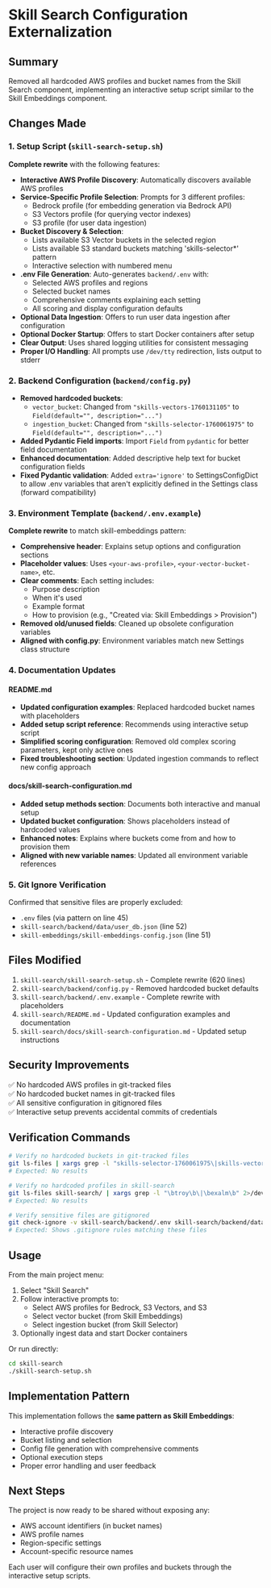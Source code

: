 # Skill Search Configuration Externalization

## Summary
Removed all hardcoded AWS profiles and bucket names from the Skill Search component, implementing an interactive setup script similar to the Skill Embeddings component.

## Changes Made

### 1. Setup Script (`skill-search-setup.sh`)
**Complete rewrite** with the following features:
- **Interactive AWS Profile Discovery**: Automatically discovers available AWS profiles
- **Service-Specific Profile Selection**: Prompts for 3 different profiles:
  - Bedrock profile (for embedding generation via Bedrock API)
  - S3 Vectors profile (for querying vector indexes)
  - S3 profile (for user data ingestion)
- **Bucket Discovery & Selection**:
  - Lists available S3 Vector buckets in the selected region
  - Lists available S3 standard buckets matching 'skills-selector*' pattern
  - Interactive selection with numbered menu
- **.env File Generation**: Auto-generates `backend/.env` with:
  - Selected AWS profiles and regions
  - Selected bucket names
  - Comprehensive comments explaining each setting
  - All scoring and display configuration defaults
- **Optional Data Ingestion**: Offers to run user data ingestion after configuration
- **Optional Docker Startup**: Offers to start Docker containers after setup
- **Clear Output**: Uses shared logging utilities for consistent messaging
- **Proper I/O Handling**: All prompts use `/dev/tty` redirection, lists output to stderr

### 2. Backend Configuration (`backend/config.py`)
- **Removed hardcoded buckets**:
  - `vector_bucket`: Changed from `"skills-vectors-1760131105"` to `Field(default="", description="...")`
  - `ingestion_bucket`: Changed from `"skills-selector-1760061975"` to `Field(default="", description="...")`
- **Added Pydantic Field imports**: Import `Field` from `pydantic` for better field documentation
- **Enhanced documentation**: Added descriptive help text for bucket configuration fields
- **Fixed Pydantic validation**: Added `extra='ignore'` to SettingsConfigDict to allow .env variables that aren't explicitly defined in the Settings class (forward compatibility)

### 3. Environment Template (`backend/.env.example`)
**Complete rewrite** to match skill-embeddings pattern:
- **Comprehensive header**: Explains setup options and configuration sections
- **Placeholder values**: Uses `<your-aws-profile>`, `<your-vector-bucket-name>`, etc.
- **Clear comments**: Each setting includes:
  - Purpose description
  - When it's used
  - Example format
  - How to provision (e.g., "Created via: Skill Embeddings > Provision")
- **Removed old/unused fields**: Cleaned up obsolete configuration variables
- **Aligned with config.py**: Environment variables match new Settings class structure

### 4. Documentation Updates

#### README.md
- **Updated configuration examples**: Replaced hardcoded bucket names with placeholders
- **Added setup script reference**: Recommends using interactive setup script
- **Simplified scoring configuration**: Removed old complex scoring parameters, kept only active ones
- **Fixed troubleshooting section**: Updated ingestion commands to reflect new config approach

#### docs/skill-search-configuration.md
- **Added setup methods section**: Documents both interactive and manual setup
- **Updated bucket configuration**: Shows placeholders instead of hardcoded values
- **Enhanced notes**: Explains where buckets come from and how to provision them
- **Aligned with new variable names**: Updated all environment variable references

### 5. Git Ignore Verification
Confirmed that sensitive files are properly excluded:
- `.env` files (via pattern on line 45)
- `skill-search/backend/data/user_db.json` (line 52)
- `skill-embeddings/skill-embeddings-config.json` (line 51)

## Files Modified
1. `skill-search/skill-search-setup.sh` - Complete rewrite (620 lines)
2. `skill-search/backend/config.py` - Removed hardcoded bucket defaults
3. `skill-search/backend/.env.example` - Complete rewrite with placeholders
4. `skill-search/README.md` - Updated configuration examples and documentation
5. `skill-search/docs/skill-search-configuration.md` - Updated setup instructions

## Security Improvements
✅ No hardcoded AWS profiles in git-tracked files  
✅ No hardcoded bucket names in git-tracked files  
✅ All sensitive configuration in gitignored files  
✅ Interactive setup prevents accidental commits of credentials  

## Verification Commands
```bash
# Verify no hardcoded buckets in git-tracked files
git ls-files | xargs grep -l "skills-selector-1760061975\|skills-vectors-1760131105" 2>/dev/null | grep -v ".env" | grep -v "user_db.json"
# Expected: No results

# Verify no hardcoded profiles in skill-search
git ls-files skill-search/ | xargs grep -l "\btroy\b\|\bexalm\b" 2>/dev/null
# Expected: No results

# Verify sensitive files are gitignored
git check-ignore -v skill-search/backend/.env skill-search/backend/data/user_db.json
# Expected: Shows .gitignore rules matching these files
```

## Usage
From the main project menu:
1. Select "Skill Search"
2. Follow interactive prompts to:
   - Select AWS profiles for Bedrock, S3 Vectors, and S3
   - Select vector bucket (from Skill Embeddings)
   - Select ingestion bucket (from Skill Selector)
3. Optionally ingest data and start Docker containers

Or run directly:
```bash
cd skill-search
./skill-search-setup.sh
```

## Implementation Pattern
This implementation follows the **same pattern as Skill Embeddings**:
- Interactive profile discovery
- Bucket listing and selection
- Config file generation with comprehensive comments
- Optional execution steps
- Proper error handling and user feedback

## Next Steps
The project is now ready to be shared without exposing any:
- AWS account identifiers (in bucket names)
- AWS profile names
- Region-specific settings
- Account-specific resource names

Each user will configure their own profiles and buckets through the interactive setup scripts.
